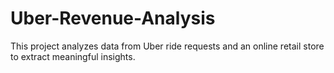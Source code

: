 # Uber-Revenue-Analysis
This project analyzes data from Uber ride requests and an online retail store to extract meaningful insights.
